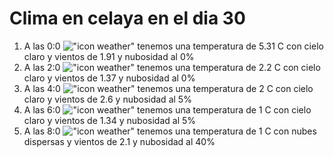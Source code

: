 # Clima en celaya en el dia 30

1. A las 0:0 !["icon weather"](http://openweathermap.org/img/w/01n.png) tenemos una temperatura de 5.31 C con cielo claro y  vientos de 1.91 y nubosidad al 0%
1. A las 2:0 !["icon weather"](http://openweathermap.org/img/w/01n.png) tenemos una temperatura de 2.2 C con cielo claro y  vientos de 1.37 y nubosidad al 0%
1. A las 4:0 !["icon weather"](http://openweathermap.org/img/w/02n.png) tenemos una temperatura de 2 C con cielo claro y  vientos de 2.6 y nubosidad al 5%
1. A las 6:0 !["icon weather"](http://openweathermap.org/img/w/02n.png) tenemos una temperatura de 1 C con cielo claro y  vientos de 1.34 y nubosidad al 5%
1. A las 8:0 !["icon weather"](http://openweathermap.org/img/w/03n.png) tenemos una temperatura de 1 C con nubes dispersas y  vientos de 2.1 y nubosidad al 40%
